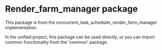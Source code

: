 # Render_farm_manager package
    
This package is from the concurrent_task_scheduler_render_farm_manager implementation.

In the unified project, this package can be used directly, or you can import common
functionality from the 'common' package.
